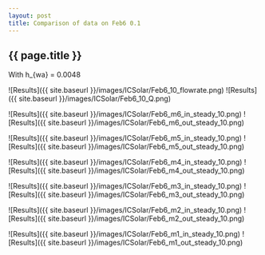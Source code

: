 ```yaml
---
layout: post
title: Comparison of data on Feb6 0.1
---
```

{{ page.title }}
-----------------
With h_{wa} = 0.0048

![Results]({{ site.baseurl }}/images/ICSolar/Feb6_10_flowrate.png) ![Results]({{ site.baseurl }}/images/ICSolar/Feb6_10_Q.png)

![Results]({{ site.baseurl }}/images/ICSolar/Feb6_m6_in_steady_10.png) ![Results]({{ site.baseurl }}/images/ICSolar/Feb6_m6_out_steady_10.png)

![Results]({{ site.baseurl }}/images/ICSolar/Feb6_m5_in_steady_10.png) ![Results]({{ site.baseurl }}/images/ICSolar/Feb6_m5_out_steady_10.png)

![Results]({{ site.baseurl }}/images/ICSolar/Feb6_m4_in_steady_10.png) ![Results]({{ site.baseurl }}/images/ICSolar/Feb6_m4_out_steady_10.png)

![Results]({{ site.baseurl }}/images/ICSolar/Feb6_m3_in_steady_10.png) ![Results]({{ site.baseurl }}/images/ICSolar/Feb6_m3_out_steady_10.png)

![Results]({{ site.baseurl }}/images/ICSolar/Feb6_m2_in_steady_10.png) ![Results]({{ site.baseurl }}/images/ICSolar/Feb6_m2_out_steady_10.png)

![Results]({{ site.baseurl }}/images/ICSolar/Feb6_m1_in_steady_10.png) ![Results]({{ site.baseurl }}/images/ICSolar/Feb6_m1_out_steady_10.png)


